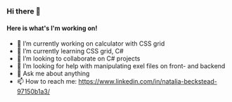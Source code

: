 ### Hi there 👋
#### Here is what's I'm working on!



- 🔭 I’m currently working on calculator with CSS grid
- 🌱 I’m currently learning CSS grid, C#
- 👯 I’m looking to collaborate on C# projects
- 🤔 I’m looking for help with manipulating exel files on front- and backend
- 💬 Ask me about anything
- 📫 How to reach me: https://www.linkedin.com/in/natalia-beckstead-97150b1a3/

